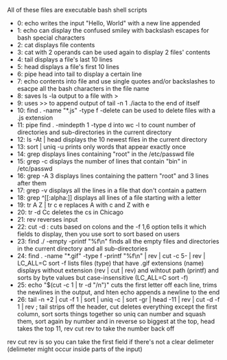 All of these files are executable bash shell scripts

- 0: echo writes the input "Hello, World" with a new line appended
- 1: echo can display the confused smiley with backslash escapes for bash special characters
- 2: cat displays file contents
- 3: cat with 2 operands can be used again to display 2 files' contents
- 4: tail displays a file's last 10 lines
- 5: head displays a file's first 10 lines
- 6: pipe head into tail to display a certain line
- 7: echo contents into file and use single quotes and/or backslashes to esacpe all the bash characters in the file name
- 8: saves ls -la output to a file with >
- 9: uses >> to append output of tail -n 1 ./iacta to the end of itself
- 10: find . -name "*.js"  -type f  -delete can be used to delete files with a .js extension
- 11: pipe find . -mindepth 1 -type d into wc -l to count number of directories and sub-directories in the current directory
- 12: ls -At | head displays the 10 newest files in the current directory
- 13: sort | uniq -u prints only words that appear exactly once
- 14: grep displays lines containing "root" in the /etc/passwd file
- 15: grep -c displays the number of lines that contain "bin" in /etc/passwd
- 16: grep -A 3 displays lines containing the pattern "root" and 3 lines after them
- 17: grep -v displays all the lines in a file that don't contain a pattern
- 18: grep ^[[:alpha:]] displays all lines of a file starting with a letter
- 19: tr A Z | tr c e replaces A with c and Z with e
- 20: tr -d Cc deletes the cs in Chicago
- 21: rev reverses input
- 22: cut -d : cuts based on colons and the -f 1,6 option tells it which fields to display, then you use sort to sort based on users
- 23: find ./ -empty -printf "%f\n" finds all the empty files and directories in the current directory and all sub-directories
- 24: find . -name "*.gif" -type f -printf "%f\n" | rev | cut -c 5- | rev | LC_ALL=C sort -f lists files (type) that have .gif extensions (name) displays without extension (rev | cut | rev) and wihtout path (printf) and sorts by byte values but case-insensitive (LC_ALL=C sort -f)
- 25: echo "$(cut -c 1 | tr -d "/n")" cuts the first letter off each line, trims the newlines in the output, and hten echo appends a newline to the end
- 26: tail -n +2 | cut -f 1 | sort | uniq -c | sort -gr | head -11 | rev | cut -d -f 1 | rev ; tail strips off the header, cut deletes everything except the first column, sort sorts things together so uniq can number and squash them, sort again by number and in reverse so biggest at the top, head takes the top 11, rev cut rev to take the number back off

rev cut rev is so you can take the first field if there's not a clear delimeter (delimeter might occur inside parts of the input)